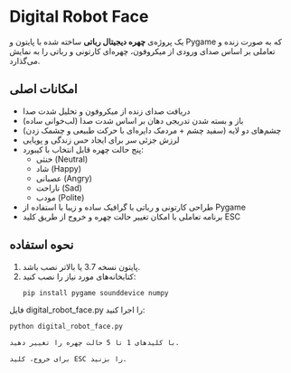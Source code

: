 # Digital Robot Face

یک پروژه‌ی **چهره دیجیتال رباتی** ساخته شده با پایتون و Pygame که به صورت زنده و تعاملی بر اساس صدای ورودی از میکروفون، چهره‌ای کارتونی و رباتی را به نمایش می‌گذارد.

## امکانات اصلی

- دریافت صدای زنده از میکروفون و تحلیل شدت صدا
- باز و بسته شدن تدریجی دهان بر اساس شدت صدا (لب‌خوانی ساده)
- چشم‌های دو لایه (سفید چشم + مردمک دایره‌ای با حرکت طبیعی و چشمک زدن)
- لرزش جزئی سر برای ایجاد حس زندگی و پویایی
- پنج حالت چهره قابل انتخاب با کیبورد:
  - خنثی (Neutral)
  - شاد (Happy)
  - عصبانی (Angry)
  - ناراحت (Sad)
  - مودب (Polite)
- طراحی کارتونی و رباتی با گرافیک ساده و زیبا با استفاده از Pygame
- برنامه تعاملی با امکان تغییر حالت چهره و خروج از طریق کلید ESC

## نحوه استفاده

1. پایتون نسخه 3.7 یا بالاتر نصب باشد.
2. کتابخانه‌های مورد نیاز را نصب کنید:
   ```bash
   pip install pygame sounddevice numpy

فایل digital_robot_face.py را اجرا کنید:

```bash
python digital_robot_face.py

با کلیدهای 1 تا 5 حالت چهره را تغییر دهید.

برای خروج، کلید ESC را بزنید.
